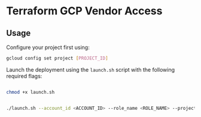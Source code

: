 # Terraform GCP Vendor Access

## Usage

Configure your project first using:

```bash
gcloud config set project [PROJECT_ID]
```

Launch the deployment using the `launch.sh` script with the following required flags:

```bash

chmod +x launch.sh


./launch.sh --account_id <ACCOUNT_ID> --role_name <ROLE_NAME> --project_id <PROJECT_ID> --integration_id <INTEGRATION_ID> --callbackUri <CALLBACK_URI>
```
